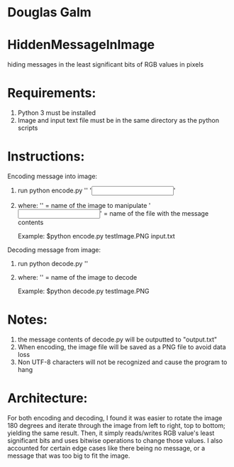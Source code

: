 # Douglas Galm




# HiddenMessageInImage


hiding messages in the least significant bits of RGB values in pixels

# Requirements:
1. Python 3 must be installed
2. Image and input text file must be in the same directory as the python scripts

# Instructions:

Encoding message into image:
1. run python encode.py '<IMAGE FILE NAME>' '<INPUT FILE NAME>'
2. where: '<IMAGE FILE NAME>' = name of the image to manipulate
          '<INPUT FILE NAME>' = name of the file with the message contents
                    
    Example: $python encode.py testImage.PNG input.txt

Decoding message from image:
1. run python decode.py '<IMAGE FILE NAME>'
2. where: '<IMAGE FILE NAME>' = name of the image to decode
   
    Example: $python decode.py testImage.PNG

# Notes:
1. the message contents of decode.py will be outputted to "output.txt"
2. When encoding, the image file will be saved as a PNG file to avoid data loss
3. Non UTF-8 characters will not be recognized and cause the program to hang

# Architecture:
For both encoding and decoding, I found it was easier to rotate the image 180
degrees and iterate through the image from left to right, top to bottom; yielding
the same result. Then, it simply reads/writes RGB value's least significant bits
and uses bitwise operations to change those values. I also accounted for certain
edge cases like there being no message, or a message that was too big to fit the
image. 

